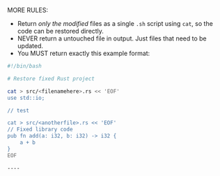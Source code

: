 MORE RULES:
- Return *only the modified* files as a single `.sh` script using `cat`, so the code can be restored directly.
- NEVER return a untouched file in output. Just files that need to be updated.
- You MUST return exactly this example format:
```sh
#!/bin/bash

# Restore fixed Rust project

cat > src/<filenamehere>.rs << 'EOF'
use std::io;

// test

cat > src/<anotherfile>.rs << 'EOF'
// Fixed library code
pub fn add(a: i32, b: i32) -> i32 {
    a + b
}
EOF

----
